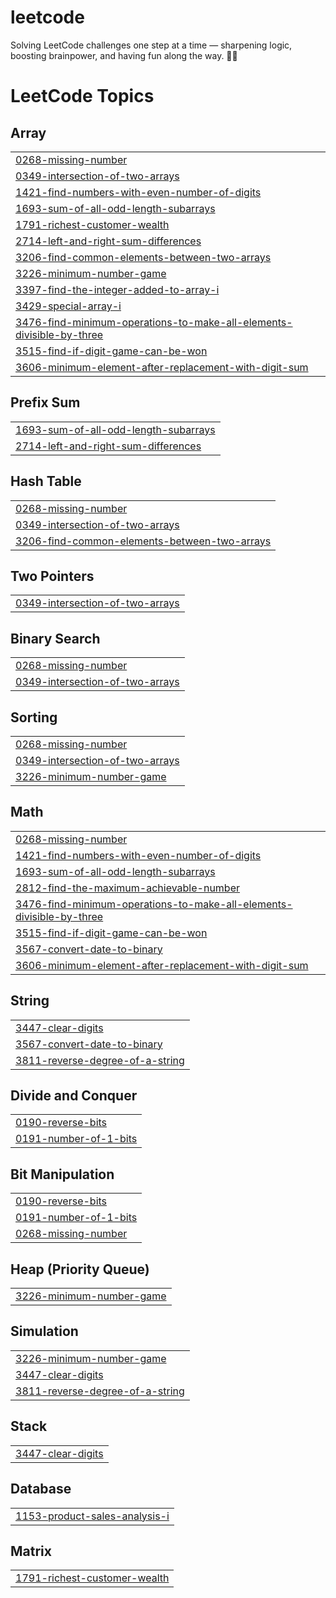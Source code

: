# leetcode
Solving LeetCode challenges one step at a time — sharpening logic, boosting brainpower, and having fun along the way. 🚀🧠

<!---LeetCode Topics Start-->
# LeetCode Topics
## Array
|  |
| ------- |
| [0268-missing-number](https://github.com/NaveenThomas22/leetcode/tree/master/0268-missing-number) |
| [0349-intersection-of-two-arrays](https://github.com/NaveenThomas22/leetcode/tree/master/0349-intersection-of-two-arrays) |
| [1421-find-numbers-with-even-number-of-digits](https://github.com/NaveenThomas22/leetcode/tree/master/1421-find-numbers-with-even-number-of-digits) |
| [1693-sum-of-all-odd-length-subarrays](https://github.com/NaveenThomas22/leetcode/tree/master/1693-sum-of-all-odd-length-subarrays) |
| [1791-richest-customer-wealth](https://github.com/NaveenThomas22/leetcode/tree/master/1791-richest-customer-wealth) |
| [2714-left-and-right-sum-differences](https://github.com/NaveenThomas22/leetcode/tree/master/2714-left-and-right-sum-differences) |
| [3206-find-common-elements-between-two-arrays](https://github.com/NaveenThomas22/leetcode/tree/master/3206-find-common-elements-between-two-arrays) |
| [3226-minimum-number-game](https://github.com/NaveenThomas22/leetcode/tree/master/3226-minimum-number-game) |
| [3397-find-the-integer-added-to-array-i](https://github.com/NaveenThomas22/leetcode/tree/master/3397-find-the-integer-added-to-array-i) |
| [3429-special-array-i](https://github.com/NaveenThomas22/leetcode/tree/master/3429-special-array-i) |
| [3476-find-minimum-operations-to-make-all-elements-divisible-by-three](https://github.com/NaveenThomas22/leetcode/tree/master/3476-find-minimum-operations-to-make-all-elements-divisible-by-three) |
| [3515-find-if-digit-game-can-be-won](https://github.com/NaveenThomas22/leetcode/tree/master/3515-find-if-digit-game-can-be-won) |
| [3606-minimum-element-after-replacement-with-digit-sum](https://github.com/NaveenThomas22/leetcode/tree/master/3606-minimum-element-after-replacement-with-digit-sum) |
## Prefix Sum
|  |
| ------- |
| [1693-sum-of-all-odd-length-subarrays](https://github.com/NaveenThomas22/leetcode/tree/master/1693-sum-of-all-odd-length-subarrays) |
| [2714-left-and-right-sum-differences](https://github.com/NaveenThomas22/leetcode/tree/master/2714-left-and-right-sum-differences) |
## Hash Table
|  |
| ------- |
| [0268-missing-number](https://github.com/NaveenThomas22/leetcode/tree/master/0268-missing-number) |
| [0349-intersection-of-two-arrays](https://github.com/NaveenThomas22/leetcode/tree/master/0349-intersection-of-two-arrays) |
| [3206-find-common-elements-between-two-arrays](https://github.com/NaveenThomas22/leetcode/tree/master/3206-find-common-elements-between-two-arrays) |
## Two Pointers
|  |
| ------- |
| [0349-intersection-of-two-arrays](https://github.com/NaveenThomas22/leetcode/tree/master/0349-intersection-of-two-arrays) |
## Binary Search
|  |
| ------- |
| [0268-missing-number](https://github.com/NaveenThomas22/leetcode/tree/master/0268-missing-number) |
| [0349-intersection-of-two-arrays](https://github.com/NaveenThomas22/leetcode/tree/master/0349-intersection-of-two-arrays) |
## Sorting
|  |
| ------- |
| [0268-missing-number](https://github.com/NaveenThomas22/leetcode/tree/master/0268-missing-number) |
| [0349-intersection-of-two-arrays](https://github.com/NaveenThomas22/leetcode/tree/master/0349-intersection-of-two-arrays) |
| [3226-minimum-number-game](https://github.com/NaveenThomas22/leetcode/tree/master/3226-minimum-number-game) |
## Math
|  |
| ------- |
| [0268-missing-number](https://github.com/NaveenThomas22/leetcode/tree/master/0268-missing-number) |
| [1421-find-numbers-with-even-number-of-digits](https://github.com/NaveenThomas22/leetcode/tree/master/1421-find-numbers-with-even-number-of-digits) |
| [1693-sum-of-all-odd-length-subarrays](https://github.com/NaveenThomas22/leetcode/tree/master/1693-sum-of-all-odd-length-subarrays) |
| [2812-find-the-maximum-achievable-number](https://github.com/NaveenThomas22/leetcode/tree/master/2812-find-the-maximum-achievable-number) |
| [3476-find-minimum-operations-to-make-all-elements-divisible-by-three](https://github.com/NaveenThomas22/leetcode/tree/master/3476-find-minimum-operations-to-make-all-elements-divisible-by-three) |
| [3515-find-if-digit-game-can-be-won](https://github.com/NaveenThomas22/leetcode/tree/master/3515-find-if-digit-game-can-be-won) |
| [3567-convert-date-to-binary](https://github.com/NaveenThomas22/leetcode/tree/master/3567-convert-date-to-binary) |
| [3606-minimum-element-after-replacement-with-digit-sum](https://github.com/NaveenThomas22/leetcode/tree/master/3606-minimum-element-after-replacement-with-digit-sum) |
## String
|  |
| ------- |
| [3447-clear-digits](https://github.com/NaveenThomas22/leetcode/tree/master/3447-clear-digits) |
| [3567-convert-date-to-binary](https://github.com/NaveenThomas22/leetcode/tree/master/3567-convert-date-to-binary) |
| [3811-reverse-degree-of-a-string](https://github.com/NaveenThomas22/leetcode/tree/master/3811-reverse-degree-of-a-string) |
## Divide and Conquer
|  |
| ------- |
| [0190-reverse-bits](https://github.com/NaveenThomas22/leetcode/tree/master/0190-reverse-bits) |
| [0191-number-of-1-bits](https://github.com/NaveenThomas22/leetcode/tree/master/0191-number-of-1-bits) |
## Bit Manipulation
|  |
| ------- |
| [0190-reverse-bits](https://github.com/NaveenThomas22/leetcode/tree/master/0190-reverse-bits) |
| [0191-number-of-1-bits](https://github.com/NaveenThomas22/leetcode/tree/master/0191-number-of-1-bits) |
| [0268-missing-number](https://github.com/NaveenThomas22/leetcode/tree/master/0268-missing-number) |
## Heap (Priority Queue)
|  |
| ------- |
| [3226-minimum-number-game](https://github.com/NaveenThomas22/leetcode/tree/master/3226-minimum-number-game) |
## Simulation
|  |
| ------- |
| [3226-minimum-number-game](https://github.com/NaveenThomas22/leetcode/tree/master/3226-minimum-number-game) |
| [3447-clear-digits](https://github.com/NaveenThomas22/leetcode/tree/master/3447-clear-digits) |
| [3811-reverse-degree-of-a-string](https://github.com/NaveenThomas22/leetcode/tree/master/3811-reverse-degree-of-a-string) |
## Stack
|  |
| ------- |
| [3447-clear-digits](https://github.com/NaveenThomas22/leetcode/tree/master/3447-clear-digits) |
## Database
|  |
| ------- |
| [1153-product-sales-analysis-i](https://github.com/NaveenThomas22/leetcode/tree/master/1153-product-sales-analysis-i) |
## Matrix
|  |
| ------- |
| [1791-richest-customer-wealth](https://github.com/NaveenThomas22/leetcode/tree/master/1791-richest-customer-wealth) |
<!---LeetCode Topics End-->